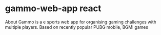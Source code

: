 # gammo-web-app react 
About
Gammo is a e sports web app for organising gaming challenges with multiple players. Based on recently popular PUBG mobile, BGMI games
